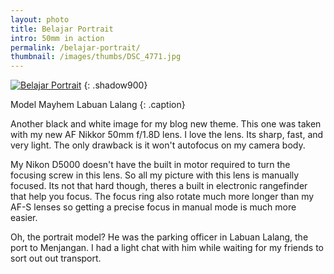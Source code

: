 ```yaml
---
layout: photo
title: Belajar Portrait
intro: 50mm in action
permalink: /belajar-portrait/
thumbnail: /images/thumbs/DSC_4771.jpg
---
```


[![Belajar Portrait][6]][7]
{: .shadow900}

   [6]: http://lh5.googleusercontent.com/-VaGOqnJeKm4/TlJFCnhUXGI/AAAAAAAACsA/h1fPRxnOVZY/s0/DSC_4771.jpg (Belajar Portrait)
   [7]: http://lh3.ggpht.com/_jwSLTQWHss4/TEEmp7Y6d5I/AAAAAAAABTg/sCKusWcbjXg/s1600-h/DSC_4771%5B5%5D.jpg

Model Mayhem Labuan Lalang
{: .caption}
 
Another black and white image for my blog new theme. This one was taken with
my new AF Nikkor 50mm f/1.8D lens. I love the lens. Its sharp, fast, and very
light. The only drawback is it won't autofocus on my camera body.

  
My Nikon D5000 doesn't have the built in motor required to turn the focusing
screw in this lens. So all my picture with this lens is manually focused. Its
not that hard though, theres a built in electronic rangefinder that help you
focus. The focus ring also rotate much more longer than my AF-S lenses so
getting a precise focus in manual mode is much more easier.

  
Oh, the portrait model? He was the parking officer in Labuan Lalang, the port
to Menjangan. I had a light chat with him while waiting for my friends to sort
out out transport.
